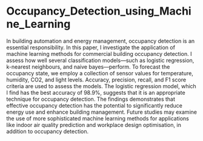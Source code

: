 # Occupancy_Detection_using_Machine_Learning
In building automation and energy management, occupancy detection is an essential responsibility. In this paper, I investigate the application of machine learning methods for commercial building occupancy detection. I assess how well several classification models—such as logistic regression, k-nearest neighbours, and naive bayes—perform. To forecast the occupancy state, we employ a collection of sensor values for temperature, humidity, CO2, and light levels. Accuracy, precision, recall, and F1 score criteria are used to assess the models. The logistic regression model, which I find has the best accuracy of 98.9%, suggests that it is an appropriate technique for occupancy detection. The findings demonstrates that effective occupancy detection has the potential to significantly reduce energy use and enhance building management. Future studies may examine the use of more sophisticated machine learning methods for applications like indoor air quality prediction and workplace design optimisation, in addition to occupancy detection.
